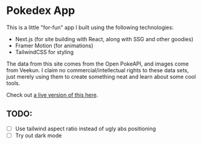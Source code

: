 # Pokedex App

This is a little "for-fun" app I built using the following technologies:

- Next.js (for site building with React, along with SSG and other goodies)
- Framer Motion (for animations)
- TailwindCSS for styling

The data from this site comes from the Open PokeAPI, and images come from Veekun. I claim no commercial/intellectual rights to these data sets, just merely using them to create something neat and learn about some cool tools.

Check out [a live version of this here](https://pokedex.gksander.com).

## TODO:
- [ ] Use tailwind aspect ratio instead of ugly abs positioning
- [ ] Try out dark mode
